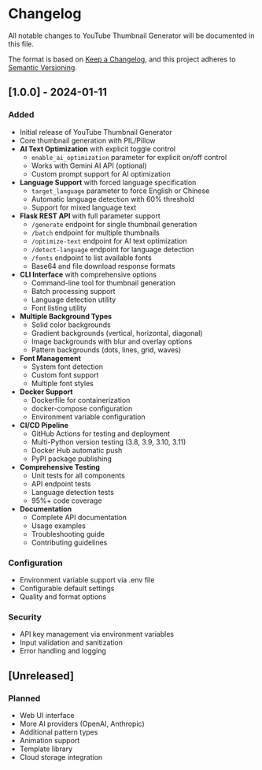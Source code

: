 # Changelog

All notable changes to YouTube Thumbnail Generator will be documented in this file.

The format is based on [Keep a Changelog](https://keepachangelog.com/en/1.0.0/),
and this project adheres to [Semantic Versioning](https://semver.org/spec/v2.0.0.html).

## [1.0.0] - 2024-01-11

### Added
- Initial release of YouTube Thumbnail Generator
- Core thumbnail generation with PIL/Pillow
- **AI Text Optimization** with explicit toggle control
  - `enable_ai_optimization` parameter for explicit on/off control
  - Works with Gemini AI API (optional)
  - Custom prompt support for AI optimization
- **Language Support** with forced language specification
  - `target_language` parameter to force English or Chinese
  - Automatic language detection with 60% threshold
  - Support for mixed language text
- **Flask REST API** with full parameter support
  - `/generate` endpoint for single thumbnail generation
  - `/batch` endpoint for multiple thumbnails
  - `/optimize-text` endpoint for AI text optimization
  - `/detect-language` endpoint for language detection
  - `/fonts` endpoint to list available fonts
  - Base64 and file download response formats
- **CLI Interface** with comprehensive options
  - Command-line tool for thumbnail generation
  - Batch processing support
  - Language detection utility
  - Font listing utility
- **Multiple Background Types**
  - Solid color backgrounds
  - Gradient backgrounds (vertical, horizontal, diagonal)
  - Image backgrounds with blur and overlay options
  - Pattern backgrounds (dots, lines, grid, waves)
- **Font Management**
  - System font detection
  - Custom font support
  - Multiple font styles
- **Docker Support**
  - Dockerfile for containerization
  - docker-compose configuration
  - Environment variable configuration
- **CI/CD Pipeline**
  - GitHub Actions for testing and deployment
  - Multi-Python version testing (3.8, 3.9, 3.10, 3.11)
  - Docker Hub automatic push
  - PyPI package publishing
- **Comprehensive Testing**
  - Unit tests for all components
  - API endpoint tests
  - Language detection tests
  - 95%+ code coverage
- **Documentation**
  - Complete API documentation
  - Usage examples
  - Troubleshooting guide
  - Contributing guidelines

### Configuration
- Environment variable support via .env file
- Configurable default settings
- Quality and format options

### Security
- API key management via environment variables
- Input validation and sanitization
- Error handling and logging

## [Unreleased]

### Planned
- Web UI interface
- More AI providers (OpenAI, Anthropic)
- Additional pattern types
- Animation support
- Template library
- Cloud storage integration
